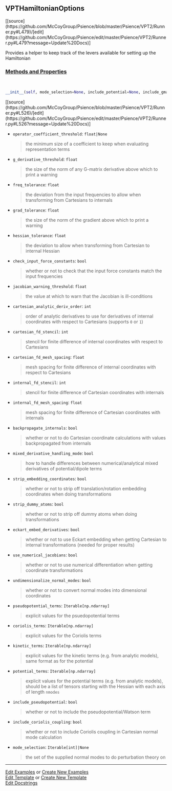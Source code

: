 ## <a id="Psience.VPT2.Runner.VPTHamiltonianOptions">VPTHamiltonianOptions</a> 
<div class="docs-source-link" markdown="1">
[[source](https://github.com/McCoyGroup/Psience/blob/master/Psience/VPT2/Runner.py#L479)/[edit](https://github.com/McCoyGroup/Psience/edit/master/Psience/VPT2/Runner.py#L479?message=Update%20Docs)]
</div>

Provides a helper to keep track of the levers available for
setting up the Hamiltonian



<div class="collapsible-section">
 <div class="collapsible-section collapsible-section-header" markdown="1">
 
### <a class="collapse-link" data-toggle="collapse" href="#methods">Methods and Properties</a> <a class="float-right" data-toggle="collapse" href="#methods"><i class="fa fa-chevron-down"></i></a>

 </div>
 <div class="collapsible-section collapsible-section-body collapse" id="methods" markdown="1">

<a id="Psience.VPT2.Runner.VPTHamiltonianOptions.__init__" class="docs-object-method">&nbsp;</a> 
```python
__init__(self, mode_selection=None, include_potential=None, include_gmatrix=None, include_coriolis_coupling=None, include_pseudopotential=None, potential_terms=None, kinetic_terms=None, coriolis_terms=None, pseudopotential_terms=None, dipole_terms=None, dipole_derivatives=None, undimensionalize_normal_modes=None, use_numerical_jacobians=None, eckart_embed_derivatives=None, eckart_embed_planar_ref_tolerance=None, strip_dummy_atoms=None, strip_embedding_coordinates=None, mixed_derivative_handling_mode=None, backpropagate_internals=None, direct_propagate_cartesians=None, zero_mass_term=None, internal_fd_mesh_spacing=None, internal_fd_stencil=None, cartesian_fd_mesh_spacing=None, cartesian_fd_stencil=None, cartesian_analytic_deriv_order=None, internal_by_cartesian_order=None, cartesian_by_internal_order=None, jacobian_warning_threshold=None, check_input_force_constants=None, hessian_tolerance=None, grad_tolerance=None, freq_tolerance=None, g_derivative_threshold=None, gmatrix_tolerance=None, use_internal_modes=None, use_cartesian_kinetic_energy=None, operator_coefficient_threshold=None): 
```
<div class="docs-source-link" markdown="1">
[[source](https://github.com/McCoyGroup/Psience/blob/master/Psience/VPT2/Runner.py#L526)/[edit](https://github.com/McCoyGroup/Psience/edit/master/Psience/VPT2/Runner.py#L526?message=Update%20Docs)]
</div>


- `operator_coefficient_threshold`: `float|None`
    >the minimum size of a coefficient to keep when evaluating representation terms
- `g_derivative_threshold`: `float`
    >the size of the norm of any G-matrix derivative above which to print a warning
- `freq_tolerance`: `float`
    >the deviation from the input frequencies to allow when transforming from Cartesians to internals
- `grad_tolerance`: `float`
    >the size of the norm of the gradient above which to print a warning
- `hessian_tolerance`: `float`
    >the deviation to allow when transforming from Cartesian to internal Hessian
- `check_input_force_constants`: `bool`
    >whether or not to check that the input force constants match the input frequencies
- `jacobian_warning_threshold`: `float`
    >the value at which to warn that the Jacobian is ill-conditions
- `cartesian_analytic_deriv_order`: `int`
    >order of analytic derivatives to use for derivatives of internal coordinates with respect to Cartesians (supports `0` or `1`)
- `cartesian_fd_stencil`: `int`
    >stencil for finite difference of internal coordinates with respect to Cartesians
- `cartesian_fd_mesh_spacing`: `float`
    >mesh spacing for finite difference of internal coordinates with respect to Cartesians
- `internal_fd_stencil`: `int`
    >stencil for finite difference of Cartesian coordinates with internals
- `internal_fd_mesh_spacing`: `float`
    >mesh spacing for finite difference of Cartesian coordinates with internals
- `backpropagate_internals`: `bool`
    >whether or not to do Cartesian coordinate calculations with values backpropagated from internals
- `mixed_derivative_handling_mode`: `bool`
    >how to handle differences between numerical/analytical mixed derivatives of potential/dipole terms
- `strip_embedding_coordinates`: `bool`
    >whether or not to strip off translation/rotation embedding coordinates when doing transformations
- `strip_dummy_atoms`: `bool`
    >whether or not to strip off dummy atoms when doing transformations
- `eckart_embed_derivatives`: `bool`
    >whether or not to use Eckart embedding when getting Cartesian to internal transformations (needed for proper results)
- `use_numerical_jacobians`: `bool`
    >whether or not to use numerical differentiation when getting coordinate transformations
- `undimensionalize_normal_modes`: `bool`
    >whether or not to convert normal modes into dimensional coordinates
- `pseudopotential_terms`: `Iterable[np.ndarray]`
    >explicit values for the psuedopotential terms
- `coriolis_terms`: `Iterable[np.ndarray]`
    >explicit values for the Coriolis terms
- `kinetic_terms`: `Iterable[np.ndarray]`
    >explicit values for the kinetic terms (e.g. from analytic models), same format as for the potential
- `potential_terms`: `Iterable[np.ndarray]`
    >explicit values for the potential terms (e.g. from analytic models), should be a list of tensors starting with the Hessian with each axis of length `nmodes`
- `include_pseudopotential`: `bool`
    >whether or not to include the pseudopotential/Watson term
- `include_coriolis_coupling`: `bool`
    >whether or not to include Coriolis coupling in Cartesian normal mode calculation
- `mode_selection`: `Iterable[int]|None`
    >the set of the supplied normal modes to do perturbation theory on

 </div>
</div>




___

[Edit Examples](https://github.com/McCoyGroup/Psience/edit/gh-pages/ci/examples/Psience/VPT2/Runner/VPTHamiltonianOptions.md) or 
[Create New Examples](https://github.com/McCoyGroup/Psience/new/gh-pages/?filename=ci/examples/Psience/VPT2/Runner/VPTHamiltonianOptions.md) <br/>
[Edit Template](https://github.com/McCoyGroup/Psience/edit/gh-pages/ci/docs/Psience/VPT2/Runner/VPTHamiltonianOptions.md) or 
[Create New Template](https://github.com/McCoyGroup/Psience/new/gh-pages/?filename=ci/docs/templates/Psience/VPT2/Runner/VPTHamiltonianOptions.md) <br/>
[Edit Docstrings](https://github.com/McCoyGroup/Psience/edit/master/Psience/VPT2/Runner.py#L479?message=Update%20Docs)